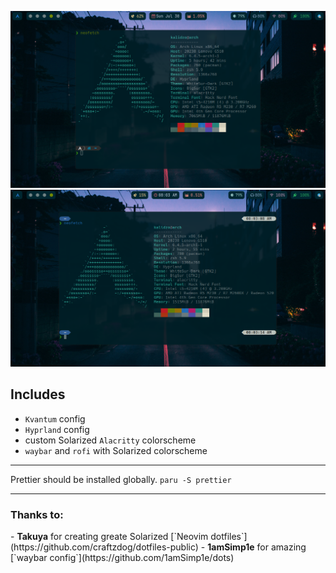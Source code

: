 ![](./screenshot.png?raw=true)
![](./screen.png?raw=true)

<h2>Includes</h2>

- `Kvantum` config
- `Hyprland` config
- custom Solarized `Alacritty` colorscheme
- `waybar` and `rofi` with Solarized colorscheme

<hr />

 Prettier should be installed globally. `paru -S prettier`

<hr />

<h3>Thanks to:</h3>
- <strong>Takuya</strong> for creating greate Solarized [`Neovim dotfiles`](https://github.com/craftzdog/dotfiles-public)
- <strong>1amSimp1e</strong> for amazing [`waybar config`](https://github.com/1amSimp1e/dots)
